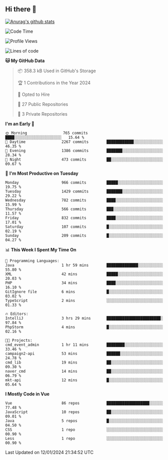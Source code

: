 ## Hi there 👋

[![Anurag's github stats](https://github-readme-stats.vercel.app/api?username=Songwonseok)](https://github.com/anuraghazra/github-readme-stats)



<!--START_SECTION:waka-->
![Code Time](http://img.shields.io/badge/Code%20Time-2%2C635%20hrs%2022%20mins-blue)

![Profile Views](http://img.shields.io/badge/Profile%20Views-2-blue)

![Lines of code](https://img.shields.io/badge/From%20Hello%20World%20I%27ve%20Written-34.8%20million%20lines%20of%20code-blue)

**🐱 My GitHub Data** 

> 📦 358.3 kB Used in GitHub's Storage 
 > 
> 🏆 1 Contributions in the Year 2024
 > 
> 💼 Opted to Hire
 > 
> 📜 27 Public Repositories 
 > 
> 🔑 3 Private Repositories 
 > 
**I'm an Early 🐤** 

```text
🌞 Morning                765 commits         ████░░░░░░░░░░░░░░░░░░░░░   15.64 % 
🌆 Daytime                2267 commits        ████████████░░░░░░░░░░░░░   46.35 % 
🌃 Evening                1386 commits        ███████░░░░░░░░░░░░░░░░░░   28.34 % 
🌙 Night                  473 commits         ██░░░░░░░░░░░░░░░░░░░░░░░   09.67 % 
```
📅 **I'm Most Productive on Tuesday** 

```text
Monday                   966 commits         █████░░░░░░░░░░░░░░░░░░░░   19.75 % 
Tuesday                  1429 commits        ███████░░░░░░░░░░░░░░░░░░   29.22 % 
Wednesday                782 commits         ████░░░░░░░░░░░░░░░░░░░░░   15.99 % 
Thursday                 566 commits         ███░░░░░░░░░░░░░░░░░░░░░░   11.57 % 
Friday                   832 commits         ████░░░░░░░░░░░░░░░░░░░░░   17.01 % 
Saturday                 107 commits         █░░░░░░░░░░░░░░░░░░░░░░░░   02.19 % 
Sunday                   209 commits         █░░░░░░░░░░░░░░░░░░░░░░░░   04.27 % 
```


📊 **This Week I Spent My Time On** 

```text
💬 Programming Languages: 
Java                     1 hr 59 mins        ██████████████░░░░░░░░░░░   55.80 % 
XML                      42 mins             █████░░░░░░░░░░░░░░░░░░░░   20.03 % 
PHP                      34 mins             ████░░░░░░░░░░░░░░░░░░░░░   16.10 % 
GitIgnore file           6 mins              █░░░░░░░░░░░░░░░░░░░░░░░░   03.02 % 
TypeScript               2 mins              ░░░░░░░░░░░░░░░░░░░░░░░░░   01.33 % 

🔥 Editors: 
IntelliJ                 3 hrs 29 mins       ████████████████████████░   97.84 % 
PhpStorm                 4 mins              █░░░░░░░░░░░░░░░░░░░░░░░░   02.16 % 

🐱‍💻 Projects: 
cmd_event_admin          1 hr 11 mins        ████████░░░░░░░░░░░░░░░░░   33.46 % 
campaign2-api            53 mins             ██████░░░░░░░░░░░░░░░░░░░   24.78 % 
cmd_lib                  19 mins             ██░░░░░░░░░░░░░░░░░░░░░░░   09.30 % 
naver_cmd                14 mins             ██░░░░░░░░░░░░░░░░░░░░░░░   06.79 % 
mkt-api                  12 mins             █░░░░░░░░░░░░░░░░░░░░░░░░   05.64 % 
```

**I Mostly Code in Vue** 

```text
Vue                      86 repos            ███████████████████░░░░░░   77.48 % 
JavaScript               10 repos            ██░░░░░░░░░░░░░░░░░░░░░░░   09.01 % 
Java                     5 repos             █░░░░░░░░░░░░░░░░░░░░░░░░   04.50 % 
CSS                      1 repo              ░░░░░░░░░░░░░░░░░░░░░░░░░   00.90 % 
Less                     1 repo              ░░░░░░░░░░░░░░░░░░░░░░░░░   00.90 % 
```




 Last Updated on 12/01/2024 21:34:52 UTC
<!--END_SECTION:waka-->
